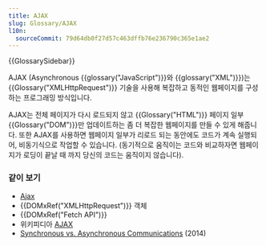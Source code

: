 ```yaml
---
title: AJAX
slug: Glossary/AJAX
l10n:
  sourceCommit: 79d64db0f27d57c463dffb76e236790c365e1ae2
---
```


{{GlossarySidebar}}

AJAX (Asynchronous {{glossary("JavaScript")}}와 {{glossary("XML")}})는 {{Glossary("XMLHttpRequest")}} 기술을 사용해 복잡하고 동적인 웹페이지를 구성하는 프로그래밍 방식입니다.

AJAX는 전체 페이지가 다시 로드되지 않고 {{Glossary("HTML")}} 페이지 일부 {{Glossary("DOM")}}만 업데이트하는 좀 더 복잡한 웹페이지를 만들 수 있게 해줍니다. 또한 AJAX를 사용하면 웹페이지 일부가 리로드 되는 동안에도 코드가 계속 실행되어, 비동기식으로 작업할 수 있습니다. (동기적으로 움직이는 코드와 비교하자면 웹페이지가 로딩이 끝날 때 까지 당신의 코드는 움직이지 않습니다).

### 같이 보기

- [Ajax](/ko/docs/Web/Guide/AJAX)
- {{DOMxRef("XMLHttpRequest")}} 객체
- {{DOMxRef("Fetch API")}}
- 위키피디아 [AJAX](https://ko.wikipedia.org/wiki/Ajax)
- [Synchronous vs. Asynchronous Communications](http://peoplesofttutorial.com/difference-between-synchronous-and-asynchronous-messaging/) (2014)
